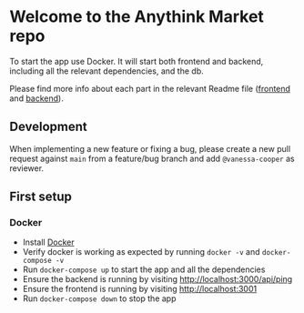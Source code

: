 # Welcome to the Anythink Market repo

To start the app use Docker. It will start both frontend and backend, including all the relevant dependencies, and the db.

Please find more info about each part in the relevant Readme file ([frontend](frontend/readme.md) and [backend](backend/README.md)).

## Development

When implementing a new feature or fixing a bug, please create a new pull request against `main` from a feature/bug branch and add `@vanessa-cooper` as reviewer.

## First setup

### Docker

- Install [Docker](https://docs.docker.com/get-docker/)
- Verify docker is working as expected by running `docker -v` and `docker-compose -v`
- Run `docker-compose up` to start the app and all the dependencies
- Ensure the backend is running by visiting [http://localhost:3000/api/ping](http://localhost:3000/api/ping)
- Ensure the frontend is running by visiting [http://localhost:3001](http://localhost:3001)
- Run `docker-compose down` to stop the app
